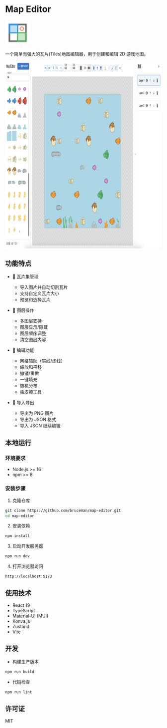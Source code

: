 # Map Editor

<img src="public/map-editor.svg" width="80" height="80" alt="Tiles Editor Logo" />

一个简单而强大的瓦片(Tiles)地图编辑器，用于创建和编辑 2D 游戏地图。

<img src="public/screenshot-1.png" width="800" height="600" alt="Sceeenshot 1" />


## 功能特点

- 🎨 瓦片集管理
  - 导入图片并自动切割瓦片
  - 支持自定义瓦片大小
  - 预览和选择瓦片

- 📝 图层操作
  - 多图层支持
  - 图层显示/隐藏
  - 图层顺序调整
  - 清空图层内容

- 🎯 编辑功能
  - 网格辅助（实线/虚线）
  - 缩放和平移
  - 撤销/重做
  - 一键填充
  - 随机分布
  - 橡皮擦工具

- 💾 导入导出
  - 导出为 PNG 图片
  - 导出为 JSON 格式
  - 导入 JSON 继续编辑

## 本地运行

### 环境要求

- Node.js >= 16
- npm >= 8

### 安装步骤

1. 克隆仓库
```bash
git clone https://github.com/bruceman/map-editor.git
cd map-editor
```

2. 安装依赖
```bash
npm install
```

3. 启动开发服务器
```bash
npm run dev
```

4. 打开浏览器访问
```
http://localhost:5173
```

## 使用技术

- React 19
- TypeScript
- Material-UI (MUI)
- Konva.js
- Zustand
- Vite

## 开发

- 构建生产版本
```bash
npm run build
```

- 代码检查
```bash
npm run lint
```

## 许可证

MIT
